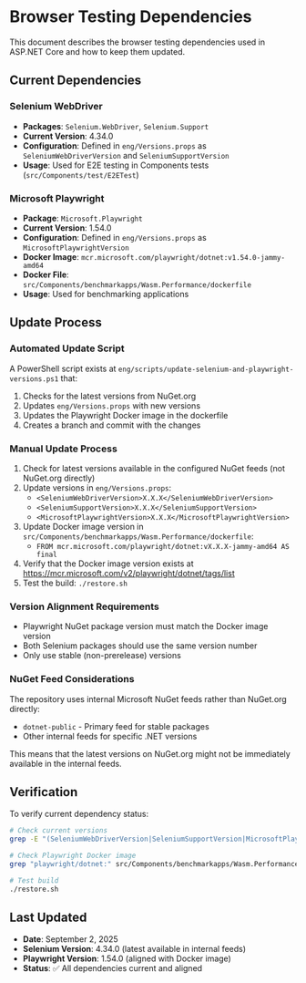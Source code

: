 # Browser Testing Dependencies

This document describes the browser testing dependencies used in ASP.NET Core and how to keep them updated.

## Current Dependencies

### Selenium WebDriver
- **Packages**: `Selenium.WebDriver`, `Selenium.Support`
- **Current Version**: 4.34.0
- **Configuration**: Defined in `eng/Versions.props` as `SeleniumWebDriverVersion` and `SeleniumSupportVersion`
- **Usage**: Used for E2E testing in Components tests (`src/Components/test/E2ETest`)

### Microsoft Playwright
- **Package**: `Microsoft.Playwright`
- **Current Version**: 1.54.0
- **Configuration**: Defined in `eng/Versions.props` as `MicrosoftPlaywrightVersion`
- **Docker Image**: `mcr.microsoft.com/playwright/dotnet:v1.54.0-jammy-amd64`
- **Docker File**: `src/Components/benchmarkapps/Wasm.Performance/dockerfile`
- **Usage**: Used for benchmarking applications

## Update Process

### Automated Update Script
A PowerShell script exists at `eng/scripts/update-selenium-and-playwright-versions.ps1` that:
1. Checks for the latest versions from NuGet.org
2. Updates `eng/Versions.props` with new versions
3. Updates the Playwright Docker image in the dockerfile
4. Creates a branch and commit with the changes

### Manual Update Process
1. Check for latest versions available in the configured NuGet feeds (not NuGet.org directly)
2. Update versions in `eng/Versions.props`:
   - `<SeleniumWebDriverVersion>X.X.X</SeleniumWebDriverVersion>`
   - `<SeleniumSupportVersion>X.X.X</SeleniumSupportVersion>`
   - `<MicrosoftPlaywrightVersion>X.X.X</MicrosoftPlaywrightVersion>`
3. Update Docker image version in `src/Components/benchmarkapps/Wasm.Performance/dockerfile`:
   - `FROM mcr.microsoft.com/playwright/dotnet:vX.X.X-jammy-amd64 AS final`
4. Verify that the Docker image version exists at https://mcr.microsoft.com/v2/playwright/dotnet/tags/list
5. Test the build: `./restore.sh`

### Version Alignment Requirements
- Playwright NuGet package version must match the Docker image version
- Both Selenium packages should use the same version number
- Only use stable (non-prerelease) versions

### NuGet Feed Considerations
The repository uses internal Microsoft NuGet feeds rather than NuGet.org directly:
- `dotnet-public` - Primary feed for stable packages
- Other internal feeds for specific .NET versions

This means that the latest versions on NuGet.org might not be immediately available in the internal feeds.

## Verification

To verify current dependency status:

```bash
# Check current versions
grep -E "(SeleniumWebDriverVersion|SeleniumSupportVersion|MicrosoftPlaywrightVersion)" eng/Versions.props

# Check Playwright Docker image
grep "playwright/dotnet:" src/Components/benchmarkapps/Wasm.Performance/dockerfile

# Test build
./restore.sh
```

## Last Updated
- **Date**: September 2, 2025
- **Selenium Version**: 4.34.0 (latest available in internal feeds)
- **Playwright Version**: 1.54.0 (aligned with Docker image)
- **Status**: ✅ All dependencies current and aligned